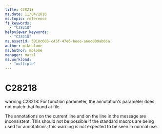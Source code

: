 ```yaml
---
title: C28218
ms.date: 11/04/2016
ms.topic: reference
f1_keywords:
  - "C28218"
helpviewer_keywords:
  - "C28218"
ms.assetid: 3810c606-c43f-47e6-beee-a6ee089ab66a
author: mikeblome
ms.author: mblome
manager: markl
ms.workload:
  - "multiple"
---
```

# C28218
warning C28218: For function parameter, the annotation's parameter does not match that found at file

 The annotations on the current line and on the line in the message are inconsistent. This should not be possible if the standard macros are being used for annotations; this warning is not expected to be seen in normal use.
